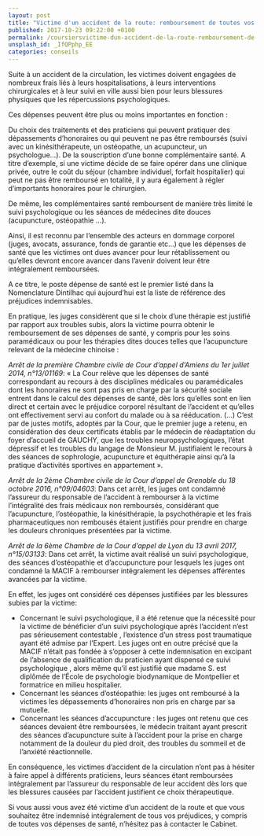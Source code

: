 ```yaml
---
layout: post
title: "Victime d'un accident de la route: remboursement de toutes vos dépenses de santé"
published: 2017-10-23 09:22:00 +0100
permalink: /coursiersvictime-dun-accident-de-la-route-remboursement-de-toutes-vos-depenses-de-sante/
unsplash_id: _IfQPphp_EE
categories: conseils
---
```


Suite à un accident de la circulation, les victimes doivent engagées de nombreux frais liés à leurs hospitalisations, à leurs interventions chirurgicales et à leur suivi en ville aussi bien pour leurs blessures physiques que les répercussions psychologiques.

Ces dépenses peuvent être plus ou moins importantes en fonction :

Du choix des traitements et des praticiens qui peuvent pratiquer des dépassements d’honoraires ou qui peuvent ne pas être remboursés (suivi avec un kinésithérapeute, un ostéopathe, un acupuncteur, un psychologue…).
De la souscription d’une bonne complémentaire santé.
A titre d’exemple, si une victime décide de se faire opérer dans une clinique privée, outre le coût du séjour (chambre individuel, forfait hospitalier) qui peut ne pas être remboursé en totalité, il y aura également à régler d’importants honoraires pour le chirurgien.

De même, les complémentaires santé remboursent de manière très limité le suivi psychologique ou les séances de médecines dite douces (acupuncture, ostéopathie …).

Ainsi, il est reconnu par l’ensemble des acteurs en dommage corporel (juges, avocats, assurance, fonds de garantie etc…) que les dépenses de santé que les victimes ont dues avancer pour leur rétablissement ou qu’elles devront encore avancer dans l’avenir doivent leur être intégralement remboursées.

A ce titre, le poste dépense de santé est le premier listé dans la Nomenclature Dintilhac qui aujourd’hui est la liste de référence des préjudices indemnisables.

En pratique, les juges considèrent que si le choix d’une thérapie est justifié par rapport aux troubles subis, alors la victime pourra obtenir le remboursement de ses dépenses de santé, y compris pour les soins paramédicaux ou pour les thérapies dites douces telles que l’acupuncture relevant de la médecine chinoise :

*Arrêt de la première Chambre civile de Cour d’appel d’Amiens du 1er juillet 2014, n°13/01169*:
« La Cour relève que les dépenses de santé correspondant au recours à des disciplines médicales ou paramédicales dont les honoraires ne sont pas pris en charge par la sécurité sociale entrent dans le calcul des dépenses de santé, dès lors qu’elles sont en lien direct et certain avec le préjudice corporel résultant de l’accident et qu’elles ont effectivement servi au confort du malade ou à sa rééducation. (…) C’est par de justes motifs, adoptés par la Cour, que le premier juge a retenu, en considération des deux certificats établis par le médecin de réadaptation du foyer d’accueil de GAUCHY, que les troubles neuropsychologiques, l’état dépressif et les troubles du langage de Monsieur M. justifiaient le recours à des séances de sophrologie, acupuncture et équithérapie ainsi qu’à la pratique d’activités sportives en appartement ».

*Arrêt de la 2ème Chambre civile de la Cour d’appel de Grenoble du 18 octobre 2016, n°09/04603*:
Dans cet arrêt, les juges ont condamné l’assureur du responsable de l’accident à rembourser à la victime l’intégralité des frais médicaux non remboursés, considérant que l’acupuncture, l’ostéopathie, la kinésithérapie, la psychothérapie et les frais pharmaceutiques non rembousés étaient justifiés pour prendre en charge les douleurs chroniques présentées par la victime.

*Arrêt de la 6ème Chambre de la Cour d’appel de Lyon du 13 avril 2017, n°15/03133*:
Dans cet arrêt, la victime avait réalisé un suivi psychologique, des séances d’ostéopathie et d’accupuncture pour lesquels les juges ont condamné la MACIF à rembourser intégralement les dépenses afférentes avancées par la victime.

En effet, les juges ont considéré ces dépenses justifiées par les blessures subies par la victime:

- Concernant le suivi psychologique, il a été retenue que la nécessité pour la victime de bénéficier d’un suivi psychologique après l’accident n’est pas sérieusement contestable , l’existence d’un stress post traumatique ayant été admise par l’Expert.
  Les juges ont en outre précisé que la MACIF n’était pas fondée à s’opposer à cette indemnisation en excipant de l’absence de qualification du praticien ayant dispensé ce suivi psychologique , alors même qu’il est justifié que madame S. est diplômée de l’École de psychologie biodynamique de Montpellier et formatrice en milieu hospitalier.
- Concernant les séances d’ostéopathie: les juges ont remboursé à la victimes les dépassements d’honoraires non pris en charge par sa mutuelle.
- Concernant les séances d’accupuncture : les juges ont retenu que ces séances devaient être remboursées, le médecin traitant ayant prescrit des séances d’acupuncture suite à l’accident pour la prise en charge notamment de la douleur du pied droit, des troubles du sommeil et de l’anxiété réactionnelle.
 
En conséquence, les victimes d’accident de la circulation n’ont pas à hésiter à faire appel à différents praticiens, leurs séances étant remboursées intégralement par l’assureur du responsable de leur accident dès lors que les blessures causées par l’accident justifient ce choix thérapeutique.

Si vous aussi vous avez été victime d’un accident de la route et que vous souhaitez être indemnisé intégralement de tous vos préjudices, y compris de toutes vos dépenses de santé, n’hésitez pas à contacter le Cabinet.
